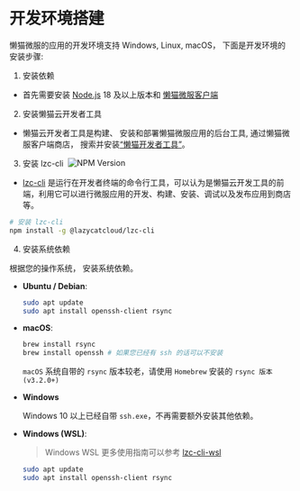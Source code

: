 # 开发环境搭建

懒猫微服的应用的开发环境支持 Windows, Linux, macOS， 下面是开发环境的安装步骤:

1. 安装依赖

- 首先需要安装 [Node.js](https://nodejs.org/zh-cn) 18 及以上版本和 [懒猫微服客户端](https://lazycat.cloud/download)

2. 安装懒猫云开发者工具

- 懒猫云开发者工具是构建、 安装和部署懒猫微服应用的后台工具, 通过懒猫微服客户端商店， 搜索并安装[“懒猫开发者工具”](https://appstore.lazycat.cloud/#/shop/detail/cloud.lazycat.developer.tools)。

3. <span style="display: flex; align-items: center;">安装 lzc-cli &nbsp;<img style="display: inline-block;" alt="NPM Version" src="https://img.shields.io/npm/v/%40lazycatcloud%2Flzc-cli"></span>

- [lzc-cli](https://www.npmjs.com/package/@lazycatcloud/lzc-cli) 是运行在开发者终端的命令行工具，可以认为是懒猫云开发工具的前端，利用它可以进行微服应用的开发、构建、安装、调试以及发布应用到商店等。

```bash
# 安装 lzc-cli
npm install -g @lazycatcloud/lzc-cli
```


4. 安装系统依赖

根据您的操作系统， 安装系统依赖。

- **Ubuntu / Debian**:

  ```bash
  sudo apt update
  sudo apt install openssh-client rsync
  ```

- **macOS**:

  ```bash
  brew install rsync
  brew install openssh # 如果您已经有 ssh 的话可以不安装
  ```

  `macOS` 系统自带的 `rsync` 版本较老，请使用 `Homebrew` 安装的 `rsync 版本 (v3.2.0+)`

- **Windows**

  Windows 10 以上已经自带 `ssh.exe`，不再需要额外安装其他依赖。

- **Windows (WSL)**:

  > Windows WSL 更多使用指南可以参考 [lzc-cli-wsl](./lzc-cli-wsl)

  ```bash
  sudo apt update
  sudo apt install openssh-client rsync
  ```
